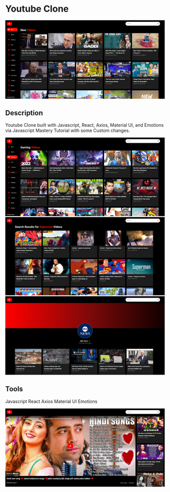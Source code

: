 # Youtube Clone

![](/screenshots/1.PNG)

## Description

Youtube Clone built with Javascript, React, Axios, Material UI, and Emotions via Javascript Mastery Tutorial with some Custom changes.

![](/screenshots/2.PNG)
![](/screenshots/3.PNG)
![](/screenshots/4.PNG)

## Tools

Javascript
React
Axios
Material UI
Emotions

![](/screenshots/5.PNG)
